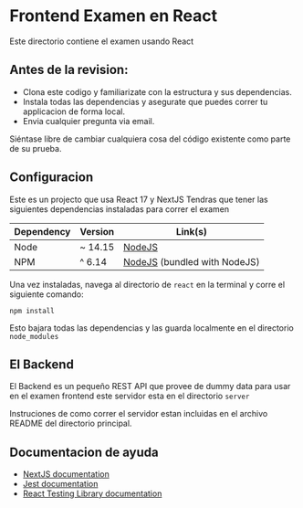 # Frontend Examen en React  

Este directorio contiene el examen usando React

## Antes de la revision:

* Clona este codigo y familiarizate con la estructura y sus dependencias.
* Instala todas las dependencias y asegurate que puedes correr tu applicacion de forma local.
* Envia cualquier pregunta via email.

Siéntase libre de cambiar cualquiera cosa del código existente como parte de su prueba.

## Configuracion

Este es un projecto que usa React 17 y NextJS
Tendras que tener las siguientes dependencias instaladas para correr el examen

| Dependency | Version | Link(s) |
|------------|---------|---------|
| Node | ~ 14.15 | [NodeJS](https://nodejs.org/en/) |
| NPM | ^ 6.14 | [NodeJS](https://nodejs.org/en/) (bundled with NodeJS) |

Una vez instaladas, navega al directorio de `react` en la terminal y corre el siguiente comando:

```
npm install
```

Esto bajara todas las dependencias y las guarda localmente en el directorio `node_modules`


## El Backend

El Backend es un pequeño REST API que provee de dummy data para usar en el examen frontend este servidor esta en el directorio `server`

Instruciones de como correr el servidor estan incluidas en el archivo README del directorio principal.
 
## Documentacion de ayuda

* [NextJS documentation](https://nextjs.org/docs)
* [Jest documentation](https://jestjs.io/)
* [React Testing Library documentation](https://testing-library.com/docs/react-testing-library/intro/)
